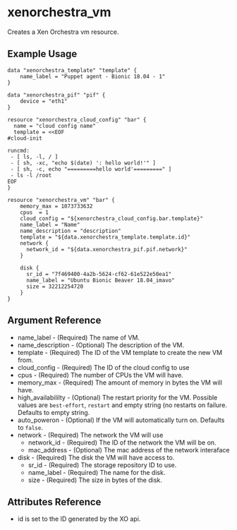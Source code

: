 # xenorchestra_vm

Creates a Xen Orchestra vm resource.

## Example Usage

```hcl
data "xenorchestra_template" "template" {
    name_label = "Puppet agent - Bionic 18.04 - 1"
}

data "xenorchestra_pif" "pif" {
    device = "eth1"
}

resource "xenorchestra_cloud_config" "bar" {
  name = "cloud config name"
  template = <<EOF
#cloud-init

runcmd:
 - [ ls, -l, / ]
 - [ sh, -xc, "echo $(date) ': hello world!'" ]
 - [ sh, -c, echo "=========hello world'=========" ]
 - ls -l /root
EOF
}

resource "xenorchestra_vm" "bar" {
    memory_max = 1073733632
    cpus  = 1
    cloud_config = "${xenorchestra_cloud_config.bar.template}"
    name_label = "Name"
    name_description = "description"
    template = "${data.xenorchestra_template.template.id}"
    network {
	  network_id = "${data.xenorchestra_pif.pif.network}"
    }

    disk {
      sr_id = "7f469400-4a2b-5624-cf62-61e522e50ea1"
      name_label = "Ubuntu Bionic Beaver 18.04_imavo"
      size = 32212254720 
    }
}
```

## Argument Reference
* name_label - (Required) The name of VM.
* name_description - (Optional) The description of the VM.
* template - (Required) The ID of the VM template to create the new VM from.
* cloud_config - (Required) The ID of the cloud config to use
* cpus - (Required) The number of CPUs the VM will have.
* memory_max - (Required) The amount of memory in bytes the VM will have.
* high_availabililty - (Optional) The restart priority for the VM. Possible values are `best-effort`, `restart` and empty string (no restarts on failure. Defaults to empty string.
* auto_poweron - (Optional) If the VM will automatically turn on. Defaults to `false`.
* network - (Required) The network the VM will use
    * network_id - (Required) The ID of the network the VM will be on.
    * mac_address - (Optional) The mac address of the network interaface
* disk - (Required) The disk the VM will have access to.
    * sr_id - (Required) The storage repository ID to use.
    * name_label - (Required) The name for the disk.
    * size - (Required) The size in bytes of the disk.

## Attributes Reference
* id is set to the ID generated by the XO api.
